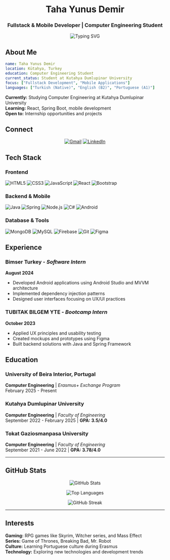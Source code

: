 <div align="center">
  
# Taha Yunus Demir

### Fullstack & Mobile Developer | Computer Engineering Student

<div align="center">
  <img src="https://readme-typing-svg.herokuapp.com?font=Fira+Code&weight=500&size=22&pause=1000&color=38BDAE&center=true&vCenter=true&width=500&lines=Building+Solutions;Fullstack+Development;Currently+in+Portugal;Learning+%26+Growing" alt="Typing SVG" />
</div>

</div>

## About Me

```yaml
name: Taha Yunus Demir
location: Kütahya, Turkey
education: Computer Engineering Student
current_status: Student at Kutahya Dumlupinar University
focus: ["Fullstack Development", "Mobile Applications"]
languages: ["Turkish (Native)", "English (B2)", "Portuguese (A1)"]
```

**Currently:** Studying Computer Engineering at Kutahya Dumlupinar University  
**Learning:** React, Spring Boot, mobile development  
**Open to:** Internship opportunities and projects

## Connect

<div align="center">

[![Gmail](https://img.shields.io/badge/Gmail-D14836?style=for-the-badge&logo=gmail&logoColor=white&link=mailto:tahayunusdemir@gmail.com)](mailto:tahayunusdemir@gmail.com)
[![LinkedIn](https://img.shields.io/badge/LinkedIn-0077B5?style=for-the-badge&logo=linkedin&logoColor=white)](https://linkedin.com/in/tahayunusdemir)

</div>

## Tech Stack

### Frontend
![HTML5](https://img.shields.io/badge/HTML5-E34F26?style=for-the-badge&logo=html5&logoColor=white)
![CSS3](https://img.shields.io/badge/CSS3-1572B6?style=for-the-badge&logo=css3&logoColor=white)
![JavaScript](https://img.shields.io/badge/JavaScript-F7DF1E?style=for-the-badge&logo=javascript&logoColor=black)
![React](https://img.shields.io/badge/React-20232A?style=for-the-badge&logo=react&logoColor=61DAFB)
![Bootstrap](https://img.shields.io/badge/Bootstrap-563D7C?style=for-the-badge&logo=bootstrap&logoColor=white)

### Backend & Mobile
![Java](https://img.shields.io/badge/Java-ED8B00?style=for-the-badge&logo=java&logoColor=white)
![Spring](https://img.shields.io/badge/Spring-6DB33F?style=for-the-badge&logo=spring&logoColor=white)
![Node.js](https://img.shields.io/badge/Node.js-43853D?style=for-the-badge&logo=node.js&logoColor=white)
![C#](https://img.shields.io/badge/C%23-239120?style=for-the-badge&logo=c-sharp&logoColor=white)
![Android](https://img.shields.io/badge/Android-3DDC84?style=for-the-badge&logo=android&logoColor=white)

### Database & Tools
![MongoDB](https://img.shields.io/badge/MongoDB-4EA94B?style=for-the-badge&logo=mongodb&logoColor=white)
![MySQL](https://img.shields.io/badge/MySQL-00000F?style=for-the-badge&logo=mysql&logoColor=white)
![Firebase](https://img.shields.io/badge/Firebase-039BE5?style=for-the-badge&logo=Firebase&logoColor=white)
![Git](https://img.shields.io/badge/Git-F05032?style=for-the-badge&logo=git&logoColor=white)
![Figma](https://img.shields.io/badge/Figma-F24E1E?style=for-the-badge&logo=figma&logoColor=white)

## Experience

### **Bimser Turkey** - *Software Intern*
**August 2024**
- Developed Android applications using Android Studio and MVVM architecture
- Implemented dependency injection patterns
- Designed user interfaces focusing on UX/UI practices

### **TUBITAK BILGEM YTE** - *Bootcamp Intern*
**October 2023**
- Applied UX principles and usability testing
- Created mockups and prototypes using Figma
- Built backend solutions with Java and Spring Framework

## Education

### **University of Beira Interior, Portugal**
**Computer Engineering** | *Erasmus+ Exchange Program*  
February 2025 - Present

### **Kutahya Dumlupinar University**
**Computer Engineering** | *Faculty of Engineering*  
September 2022 - February 2025 | **GPA: 3.5/4.0**

### **Tokat Gaziosmanpasa University**
**Computer Engineering** | *Faculty of Engineering*  
September 2021 - June 2022 | **GPA: 3.78/4.0**

---

## GitHub Stats

<div align="center">
  
![GitHub Stats](https://github-readme-stats.vercel.app/api?username=tahayunusdemir&show_icons=true&theme=tokyonight&hide_border=true&bg_color=1A1B27&title_color=38BDAE&icon_color=38BDAE&text_color=FFFFFF&count_private=true)

![Top Languages](https://github-readme-stats.vercel.app/api/top-langs/?username=tahayunusdemir&theme=tokyonight&hide_border=true&bg_color=1A1B27&title_color=38BDAE&text_color=FFFFFF&layout=compact)

![GitHub Streak](https://github-readme-streak-stats.herokuapp.com/?user=tahayunusdemir&theme=tokyonight&hide_border=true&background=1A1B27&ring=38BDAE&fire=38BDAE&currStreakLabel=FFFFFF)

</div>

---

## Interests

**Gaming:** RPG games like Skyrim, Witcher series, and Mass Effect  
**Series:** Game of Thrones, Breaking Bad, Mr. Robot  
**Culture:** Learning Portuguese culture during Erasmus  
**Technology:** Exploring new technologies and development trends
